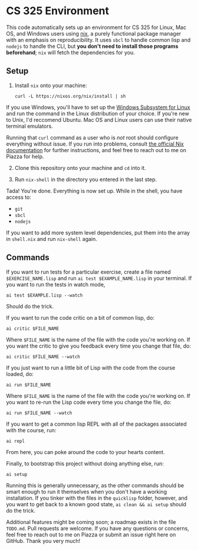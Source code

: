 # CS 325 Environment

This code automatically sets up an environment for CS 325 for Linux, Mac OS, and Windows users using [nix](https://nixos.org/), a purely functional package manager with an emphasis on reproducibility. It uses `sbcl` to handle common lisp and `nodejs` to handle the CLI, but **you don't need to install those programs beforehand**; `nix` will fetch the dependencies for you.

## Setup

1. Install `nix` onto your machine:

   `curl -L https://nixos.org/nix/install | sh`

If you use Windows, you'll have to set up the [Windows Subsystem for Linux](https://docs.microsoft.com/en-us/windows/wsl/install-win10#update-to-wsl-2) and run the command in the Linux distribution of your choice. If you're new to Unix, I'd reccomend Ubuntu. Mac OS and Linux users can use their native terminal emulators.

Running that `curl` command as a user who is _not_ root should configure everything without issue. If you run into problems, consult [the official Nix documentation](https://nixos.org/download.html) for further instructions, and feel free to reach out to me on Piazza for help.

2. Clone this repository onto your machine and `cd` into it.

3. Run `nix-shell` in the directory you entered in the last step.

Tada! You're done. Everything is now set up. While in the shell, you have access to:

- `git`
- `sbcl`
- `nodejs`

If you want to add more system level dependencies, put them into the array in `shell.nix` and run `nix-shell` again.

## Commands

If you want to run tests for a particular exercise, create a file named `$EXERCISE_NAME.lisp` and run `ai test $EXAMPLE_NAME.lisp` in your terminal. If you want to run the tests in watch mode,

    ai test $EXAMPLE.lisp --watch

Should do the trick.

If you want to run the code critic on a bit of common lisp, do:

    ai critic $FILE_NAME

Where `$FILE_NAME` is the name of the file with the code you're working on. If you want the critic to give you feedback every time you change that file, do:

    ai critic $FILE_NAME --watch

If you just want to run a little bit of Lisp with the code from the course loaded, do:

    ai run $FILE_NAME

Where `$FILE_NAME` is the name of the file with the code you're working on. If you want to re-run the Lisp code every time you change the file, do:

    ai run $FILE_NAME --watch

If you want to get a common lisp REPL with all of the packages associated with the course, run:

    ai repl

From here, you can poke around the code to your hearts content.

Finally, to bootstrap this project without doing anything else, run:

    ai setup

Running this is generally unnecessary, as the other commands should be smart enough to run it themselves when you don't have a working installation. If you tinker with the files in the `quicklisp` folder, however, and you want to get back to a known good state, `ai clean && ai setup` should do the trick.

Additional features might be coming soon; a roadmap exists in the file `TODO.md`. Pull requests are welcome. If you have any questions or concerns, feel free to reach out to me on Piazza or submit an issue right here on GitHub. Thank you very much!
